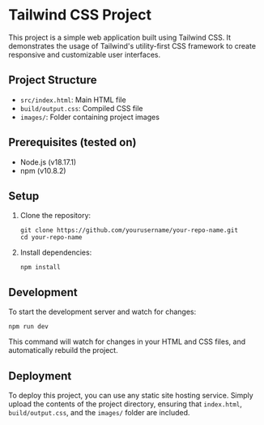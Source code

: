 # Tailwind CSS Project

This project is a simple web application built using Tailwind CSS. It demonstrates the usage of Tailwind's utility-first CSS framework to create responsive and customizable user interfaces.

## Project Structure

- `src/index.html`: Main HTML file
- `build/output.css`: Compiled CSS file
- `images/`: Folder containing project images

## Prerequisites (tested on)

- Node.js (v18.17.1)
- npm (v10.8.2)

## Setup

1. Clone the repository:
   ```
   git clone https://github.com/yourusername/your-repo-name.git
   cd your-repo-name
   ```

2. Install dependencies:
   ```
   npm install
   ```

## Development

To start the development server and watch for changes:

```
npm run dev
```

This command will watch for changes in your HTML and CSS files, and automatically rebuild the project.

## Deployment

To deploy this project, you can use any static site hosting service. Simply upload the contents of the project directory, ensuring that `index.html`, `build/output.css`, and the `images/` folder are included.
